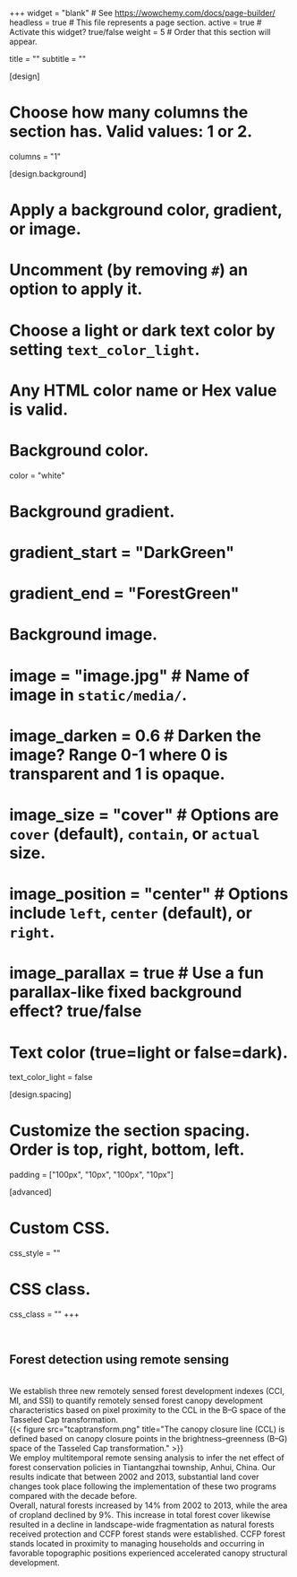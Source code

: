 +++
widget = "blank"  # See https://wowchemy.com/docs/page-builder/
headless = true  # This file represents a page section.
active = true  # Activate this widget? true/false
weight = 5  # Order that this section will appear.

title = ""
subtitle = ""

[design]
  # Choose how many columns the section has. Valid values: 1 or 2.
  columns = "1"

[design.background]
  # Apply a background color, gradient, or image.
  #   Uncomment (by removing `#`) an option to apply it.
  #   Choose a light or dark text color by setting `text_color_light`.
  #   Any HTML color name or Hex value is valid.

  # Background color.
  color = "white"
  
  # Background gradient.
  # gradient_start = "DarkGreen"
  # gradient_end = "ForestGreen"
  
  # Background image.
  # image = "image.jpg"  # Name of image in `static/media/`.
  # image_darken = 0.6  # Darken the image? Range 0-1 where 0 is transparent and 1 is opaque.
  # image_size = "cover"  #  Options are `cover` (default), `contain`, or `actual` size.
  # image_position = "center"  # Options include `left`, `center` (default), or `right`.
  # image_parallax = true  # Use a fun parallax-like fixed background effect? true/false
  
  # Text color (true=light or false=dark).
  text_color_light = false

[design.spacing]
  # Customize the section spacing. Order is top, right, bottom, left.
  padding = ["100px", "10px", "100px", "10px"]

[advanced]
 # Custom CSS. 
 css_style = ""
 
 # CSS class.
 css_class = ""
+++

<br>

## Forest detection using remote sensing

<br>
We establish three new remotely sensed forest development indexes (CCI, MI, and SSI) to quantify remotely sensed forest canopy development characteristics based on pixel proximity to the CCL in the B–G space of the Tasseled Cap transformation.
<br>
{{< figure src="tcaptransform.png" title="The canopy closure line (CCL) is defined based on canopy closure points in the brightness–greenness (B–G) space of the Tasseled Cap transformation." >}}
<br>
We employ multitemporal remote sensing analysis to infer the net effect of forest conservation policies in Tiantangzhai township, Anhui, China. Our results indicate that between 2002 and 2013, substantial land cover changes took place following the implementation of these two programs compared with the decade before. 
<br>
Overall, natural forests increased by 14% from 2002 to 2013, while the area of cropland declined by 9%. This increase in total forest cover likewise resulted in a decline in landscape-wide fragmentation as natural forests received protection and CCFP forest stands were established. CCFP forest stands located in proximity to managing households and occurring in favorable topographic positions experienced accelerated canopy structural development.
<br>

